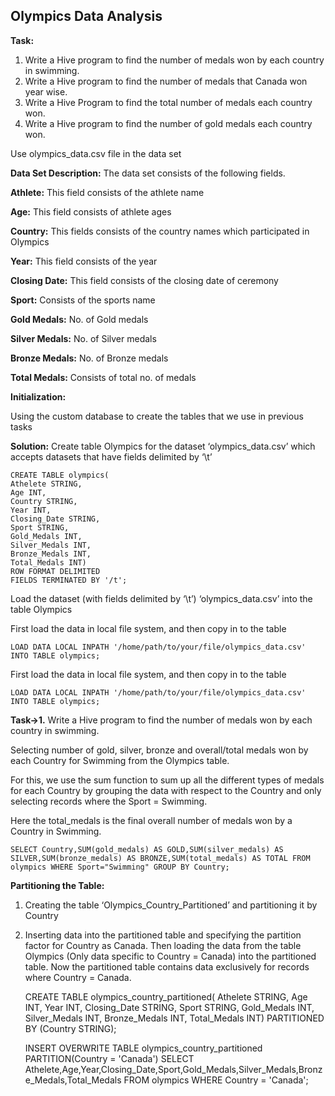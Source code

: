 **Olympics Data Analysis**
----------------------

**Task:**

1. Write a Hive program to find the number of medals won by each country in swimming.
2. Write a Hive program to find the number of medals that Canada won year wise.
3. Write a Hive Program to find the total number of medals each country won.
4. Write a Hive program to find the number of gold medals each country won.

Use olympics_data.csv file in the data set 

**Data Set Description:**
The data set consists of the following fields.

**Athlete:** This field consists of the athlete name 

**Age:** This field consists of athlete ages 

**Country:** This fields consists of the country names which participated in Olympics 

**Year:** This field consists of the year 

**Closing Date:** This field consists of the closing date of ceremony 

**Sport:** Consists of the sports name 

**Gold Medals:** No. of Gold medals 

**Silver Medals:** No. of Silver medals 

**Bronze Medals:** No. of Bronze medals 

**Total Medals:** Consists of total no. of medals


**Initialization:**

Using the custom database to create the tables that we use in previous tasks

**Solution:**
 Create table Olympics for the dataset ‘olympics_data.csv’ which accepts datasets that have fields delimited by ‘\t’ 

    CREATE TABLE olympics(
    Athelete STRING,
    Age INT,
    Country STRING,
    Year INT,
    Closing_Date STRING,
    Sport STRING,
    Gold_Medals INT,
    Silver_Medals INT,
    Bronze_Medals INT,
    Total_Medals INT)
    ROW FORMAT DELIMITED
    FIELDS TERMINATED BY '/t';

Load the dataset (with fields delimited by ‘\t’) ‘olympics_data.csv’ into the table Olympics

First load the data in local file system, and then copy in to the table	

    LOAD DATA LOCAL INPATH '/home/path/to/your/file/olympics_data.csv' INTO TABLE olympics;
    
  First load the data in local file system, and then copy in to the table	

    LOAD DATA LOCAL INPATH '/home/path/to/your/file/olympics_data.csv' INTO TABLE olympics;

**Task->1.** Write a Hive program to find the number of medals won by each country in swimming.

Selecting number of gold, silver, bronze and overall/total medals won by each Country for Swimming from the Olympics table.

For this, we use the sum function to sum up all the different types of medals for each Country by grouping the data with respect to the Country and only selecting records where the Sport = Swimming.

Here the total_medals is the final overall number of medals won by a Country in Swimming.

    SELECT Country,SUM(gold_medals) AS GOLD,SUM(silver_medals) AS SILVER,SUM(bronze_medals) AS BRONZE,SUM(total_medals) AS TOTAL FROM olympics WHERE Sport="Swimming" GROUP BY Country;


**Partitioning the Table:**
1) Creating the table ‘Olympics_Country_Partitioned’ and partitioning it by Country
2) Inserting data into the partitioned table and specifying the partition factor for Country as Canada. 
Then loading the data from the table Olympics (Only data specific to Country = Canada) into the partitioned table.
Now the partitioned table contains data exclusively for records where Country = Canada.

    CREATE TABLE olympics_country_partitioned(
    Athelete STRING,
    Age INT,
    Year INT,
    Closing_Date STRING,
    Sport STRING,
    Gold_Medals INT,
    Silver_Medals INT,
    Bronze_Medals INT,
    Total_Medals INT)
    PARTITIONED BY (Country STRING);

    INSERT OVERWRITE TABLE olympics_country_partitioned
    PARTITION(Country = 'Canada')
    SELECT Athelete,Age,Year,Closing_Date,Sport,Gold_Medals,Silver_Medals,Bronze_Medals,Total_Medals FROM olympics WHERE Country        = 'Canada';
